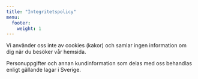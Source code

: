 ```yaml
---
title: "Integritetspolicy"
menu:
  footer:
    weight: 1
---
```


Vi använder oss inte av cookies (kakor) och samlar ingen information om dig när du besöker vår hemsida.

Personuppgifter och annan kundinformation som delas med oss behandlas enligt gällande lagar i Sverige.
